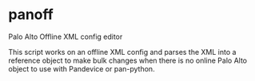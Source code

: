 # panoff
Palo Alto Offline XML config editor

This script works on an offline XML config and parses the XML into a reference object to make bulk changes when there is no online Palo Alto object to use with Pandevice or pan-python.

